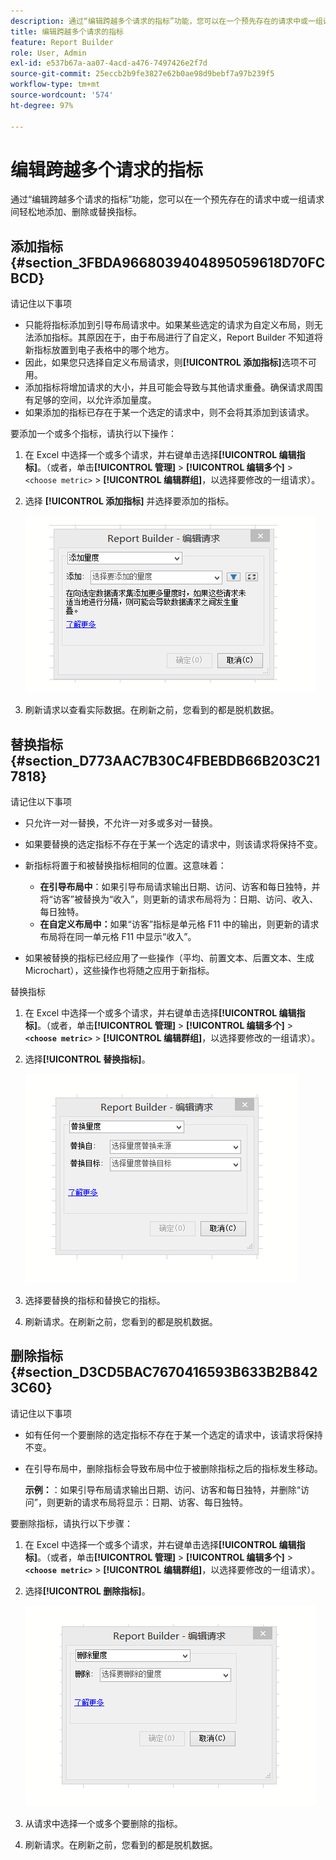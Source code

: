 ```yaml
---
description: 通过“编辑跨越多个请求的指标”功能，您可以在一个预先存在的请求中或一组请求间轻松地添加、删除或替换指标。
title: 编辑跨越多个请求的指标
feature: Report Builder
role: User, Admin
exl-id: e537b67a-aa07-4acd-a476-7497426e2f7d
source-git-commit: 25eccb2b9fe3827e62b0ae98d9bebf7a97b239f5
workflow-type: tm+mt
source-wordcount: '574'
ht-degree: 97%

---
```


# 编辑跨越多个请求的指标

通过“编辑跨越多个请求的指标”功能，您可以在一个预先存在的请求中或一组请求间轻松地添加、删除或替换指标。

## 添加指标 {#section_3FBDA9668039404895059618D70FCBCD}

请记住以下事项

* 只能将指标添加到引导布局请求中。如果某些选定的请求为自定义布局，则无法添加指标。其原因在于，由于布局进行了自定义，Report Builder 不知道将新指标放置到电子表格中的哪个地方。
* 因此，如果您只选择自定义布局请求，则&#x200B;**[!UICONTROL 添加指标]**&#x200B;选项不可用。
* 添加指标将增加请求的大小，并且可能会导致与其他请求重叠。确保请求周围有足够的空间，以允许添加量度。
* 如果添加的指标已存在于某一个选定的请求中，则不会将其添加到该请求。

要添加一个或多个指标，请执行以下操作：

1. 在 Excel 中选择一个或多个请求，并右键单击选择&#x200B;**[!UICONTROL 编辑指标]**。（或者，单击&#x200B;**[!UICONTROL 管理]** > **[!UICONTROL 编辑多个]** > `<choose metric>` > **[!UICONTROL 编辑群组]**，以选择要修改的一组请求）。
1. 选择 **[!UICONTROL 添加指标]** 并选择要添加的指标。

   ![添加量度](assets/add_metric.png)

1. 刷新请求以查看实际数据。在刷新之前，您看到的都是脱机数据。

## 替换指标 {#section_D773AAC7B30C4FBEBDB66B203C217818}

请记住以下事项

* 只允许一对一替换，不允许一对多或多对一替换。
* 如果要替换的选定指标不存在于某一个选定的请求中，则该请求将保持不变。
* 新指标将置于和被替换指标相同的位置。这意味着：

   * **在引导布局中**：如果引导布局请求输出日期、访问、访客和每日独特，并将“访客”被替换为“收入”，则更新的请求布局将为：日期、访问、收入、每日独特。
   * **在自定义布局中：**&#x200B;如果“访客”指标是单元格 F11 中的输出，则更新的请求布局将在同一单元格 F11 中显示“收入”。

* 如果被替换的指标已经应用了一些操作（平均、前置文本、后置文本、生成 Microchart），这些操作也将随之应用于新指标。

替换指标

1. 在 Excel 中选择一个或多个请求，并右键单击选择&#x200B;**[!UICONTROL 编辑指标]**。（或者，单击&#x200B;**[!UICONTROL 管理]** > **[!UICONTROL 编辑多个]** > **`<choose metric>`** > **[!UICONTROL 编辑群组]**，以选择要修改的一组请求）。

1. 选择&#x200B;**[!UICONTROL 替换指标]**。

   ![替换指标](assets/replace_metric.png)

1. 选择要替换的指标和替换它的指标。
1. 刷新请求。在刷新之前，您看到的都是脱机数据。

## 删除指标 {#section_D3CD5BAC7670416593B633B2B8423C60}

请记住以下事项

* 如有任何一个要删除的选定指标不存在于某一个选定的请求中，该请求将保持不变。
* 在引导布局中，删除指标会导致布局中位于被删除指标之后的指标发生移动。

   **示例：**：如果引导布局请求输出日期、访问、访客和每日独特，并删除“访问”，则更新的请求布局将显示：日期、访客、每日独特。

要删除指标，请执行以下步骤：

1. 在 Excel 中选择一个或多个请求，并右键单击选择&#x200B;**[!UICONTROL 编辑指标]**。（或者，单击&#x200B;**[!UICONTROL 管理]** > **[!UICONTROL 编辑多个]** > **`<choose metric>`** > **[!UICONTROL 编辑群组]**，以选择要修改的一组请求）。

1. 选择&#x200B;**[!UICONTROL 删除指标]**。

   ![删除量度](assets/remove_metric.png)

1. 从请求中选择一个或多个要删除的指标。
1. 刷新请求。在刷新之前，您看到的都是脱机数据。
